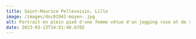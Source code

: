```yaml
---
title: Saint-Maurice Pellevoisin, Lille
image: /images/dsc01942-moyen-.jpg
alt: Portrait en plein pied d'une femme vêtue d'un jogging rose et de son chien.
date: 2023-03-13T14:51:48.678Z
---
```

